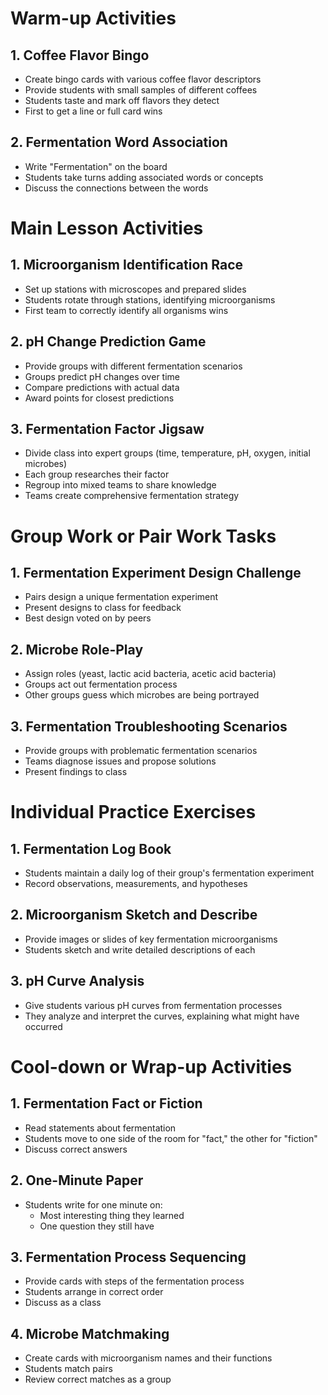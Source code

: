 # Warm-up Activities

## 1. Coffee Flavor Bingo

- Create bingo cards with various coffee flavor descriptors
- Provide students with small samples of different coffees
- Students taste and mark off flavors they detect
- First to get a line or full card wins

## 2. Fermentation Word Association

- Write "Fermentation" on the board
- Students take turns adding associated words or concepts
- Discuss the connections between the words

# Main Lesson Activities

## 1. Microorganism Identification Race

- Set up stations with microscopes and prepared slides
- Students rotate through stations, identifying microorganisms
- First team to correctly identify all organisms wins

## 2. pH Change Prediction Game

- Provide groups with different fermentation scenarios
- Groups predict pH changes over time
- Compare predictions with actual data
- Award points for closest predictions

## 3. Fermentation Factor Jigsaw

- Divide class into expert groups (time, temperature, pH, oxygen, initial microbes)
- Each group researches their factor
- Regroup into mixed teams to share knowledge
- Teams create comprehensive fermentation strategy

# Group Work or Pair Work Tasks

## 1. Fermentation Experiment Design Challenge

- Pairs design a unique fermentation experiment
- Present designs to class for feedback
- Best design voted on by peers

## 2. Microbe Role-Play

- Assign roles (yeast, lactic acid bacteria, acetic acid bacteria)
- Groups act out fermentation process
- Other groups guess which microbes are being portrayed

## 3. Fermentation Troubleshooting Scenarios

- Provide groups with problematic fermentation scenarios
- Teams diagnose issues and propose solutions
- Present findings to class

# Individual Practice Exercises

## 1. Fermentation Log Book

- Students maintain a daily log of their group's fermentation experiment
- Record observations, measurements, and hypotheses

## 2. Microorganism Sketch and Describe

- Provide images or slides of key fermentation microorganisms
- Students sketch and write detailed descriptions of each

## 3. pH Curve Analysis

- Give students various pH curves from fermentation processes
- They analyze and interpret the curves, explaining what might have occurred

# Cool-down or Wrap-up Activities

## 1. Fermentation Fact or Fiction

- Read statements about fermentation
- Students move to one side of the room for "fact," the other for "fiction"
- Discuss correct answers

## 2. One-Minute Paper

- Students write for one minute on:
  - Most interesting thing they learned
  - One question they still have

## 3. Fermentation Process Sequencing

- Provide cards with steps of the fermentation process
- Students arrange in correct order
- Discuss as a class

## 4. Microbe Matchmaking

- Create cards with microorganism names and their functions
- Students match pairs
- Review correct matches as a group